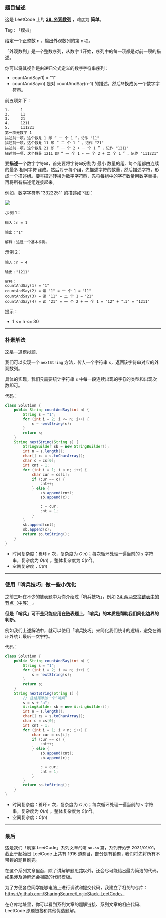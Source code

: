 ### 题目描述

这是 LeetCode 上的 **[38. 外观数列](https://leetcode-cn.com/problems/count-and-say/solution/shua-chuan-lc-100-mo-ni-ti-shi-yong-shao-w8jl/)** ，难度为 **简单**。

Tag : 「模拟」



给定一个正整数 n ，输出外观数列的第 n 项。

「外观数列」是一个整数序列，从数字 1 开始，序列中的每一项都是对前一项的描述。

你可以将其视作是由递归公式定义的数字字符串序列：
* countAndSay(1) = "1"
* countAndSay(n) 是对 countAndSay(n-1) 的描述，然后转换成另一个数字字符串。

前五项如下：
```
1.     1
2.     11
3.     21
4.     1211
5.     111221
第一项是数字 1 
描述前一项，这个数是 1 即 “ 一 个 1 ”，记作 "11"
描述前一项，这个数是 11 即 “ 二 个 1 ” ，记作 "21"
描述前一项，这个数是 21 即 “ 一 个 2 + 一 个 1 ” ，记作 "1211"
描述前一项，这个数是 1211 即 “ 一 个 1 + 一 个 2 + 二 个 1 ” ，记作 "111221"
```
要**描述**一个数字字符串，首先要将字符串分割为 最小 数量的组，每个组都由连续的最多 相同字符 组成。然后对于每个组，先描述字符的数量，然后描述字符，形成一个描述组。要将描述转换为数字字符串，先将每组中的字符数量用数字替换，再将所有描述组连接起来。

例如，数字字符串 "3322251" 的描述如下图：

![](https://assets.leetcode.com/uploads/2020/10/23/countandsay.jpg)


示例 1：
```
输入：n = 1

输出："1"

解释：这是一个基本样例。
```
示例 2：
```
输入：n = 4

输出："1211"

解释：
countAndSay(1) = "1"
countAndSay(2) = 读 "1" = 一 个 1 = "11"
countAndSay(3) = 读 "11" = 二 个 1 = "21"
countAndSay(4) = 读 "21" = 一 个 2 + 一 个 1 = "12" + "11" = "1211"
```

提示：
* 1 <= n <= 30

---

### 朴素解法

这是一道模拟题。

我们可以实现一个 `nextString` 方法，传入一个字符串 `s`，返回该字符串对应的外观数列。

具体的实现，我们只需要统计字符串 `s` 中每一段连续出现的字符的类型和出现次数即可。

代码：
```Java []
class Solution {
    public String countAndSay(int n) {
        String s = "1";
        for (int i = 2; i <= n; i++) {
            s = nextString(s);
        }
        return s;
    }
    String nextString(String s) {
        StringBuilder sb = new StringBuilder();
        int n = s.length();
        char[] cs = s.toCharArray();
        char c = cs[0];
        int cnt = 1;
        for (int i = 1; i < n; i++) {
            char cur = cs[i];
            if (cur == c) {
                cnt++;
            } else {
                sb.append(cnt);
                sb.append(c);

                c = cur;
                cnt = 1;
            }
        }
        sb.append(cnt);
        sb.append(c);
        return sb.toString();
    }
}
```
* 时间复杂度：循环 `n` 次，复杂度为 $O(n)$；每次循环处理一遍当前的 `s` 字符串，复杂度为 $O(n)$ 。整体复杂度为 $O(n^2)$。
* 空间复杂度：$O(n)$

---

### 使用「哨兵技巧」做一些小优化

之前三叶在不少的链表题中为你介绍过「哨兵技巧」，例如 [24. 两两交换链表中的节点（中等）](https://mp.weixin.qq.com/s?__biz=MzU4NDE3MTEyMA==&mid=2247485831&idx=1&sn=9881e540c2c329d211dfb12308a9ce86&chksm=fd9ca298caeb2b8e5120e16462e4b4722cedecdd122d97cf049a2f5f32a0254ca461c660d678&scene=178&cur_album_id=1805384400772087811#rd) 。

**但是「哨兵」可不是只能应用在链表题上，「哨兵」的本质是帮助我们简化边界的判断。**

例如我们上述解法中，就可以使用「哨兵技巧」来简化我们统计的逻辑，避免在循环外统计最后一次字符。

代码：
```Java []
class Solution {
    public String countAndSay(int n) {
        String s = "1";
        for (int i = 2; i <= n; i++) {
            s = nextString(s);
        }
        return s;
    }
    String nextString(String s) {
        // 往结尾添加一个“哨兵”
        s = s + "a";
        StringBuilder sb = new StringBuilder();
        int n = s.length();
        char[] cs = s.toCharArray();
        char c = cs[0];
        int cnt = 1;
        for (int i = 1; i < n; i++) {
            char cur = cs[i];
            if (cur == c) {
                cnt++;
            } else {
                sb.append(cnt);
                sb.append(c);

                c = cur;
                cnt = 1;
            }
        }
        return sb.toString();
    }
}
```
* 时间复杂度：循环 `n` 次，复杂度为 $O(n)$；每次循环处理一遍当前的 `s` 字符串，复杂度为 $O(n)$ 。整体复杂度为 $O(n^2)$。
* 空间复杂度：$O(n)$

---

### 最后

这是我们「刷穿 LeetCode」系列文章的第 `No.38` 篇，系列开始于 2021/01/01，截止于起始日 LeetCode 上共有 1916 道题目，部分是有锁题，我们将先将所有不带锁的题目刷完。

在这个系列文章里面，除了讲解解题思路以外，还会尽可能给出最为简洁的代码。如果涉及通解还会相应的代码模板。

为了方便各位同学能够电脑上进行调试和提交代码，我建立了相关的仓库：https://github.com/SharingSource/LogicStack-LeetCode。

在仓库地址里，你可以看到系列文章的题解链接、系列文章的相应代码、LeetCode 原题链接和其他优选题解。

